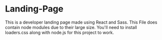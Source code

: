 # Landing-Page
This is a developer landing page made using React and Sass.
This File does contain node modules due to their large size.
You'll need to install loaders.css along with node.js for this project to work.

